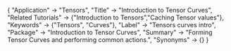 {
 "Application" -> "Tensors",
 "Title" -> "Introduction to Tensor Curves",
 "Related Tutorials" -> {"Introduction to Tensors","Caching Tensor values"},
 "Keywords" -> {"Tensors", "Curves"},
 "Label" -> "Tensors curves intro",
 "Package" -> "Introduction to Tensor Curves",
 "Summary" -> "Forming Tensor Curves and performing common actions.",
 "Synonyms" -> {}
 }
